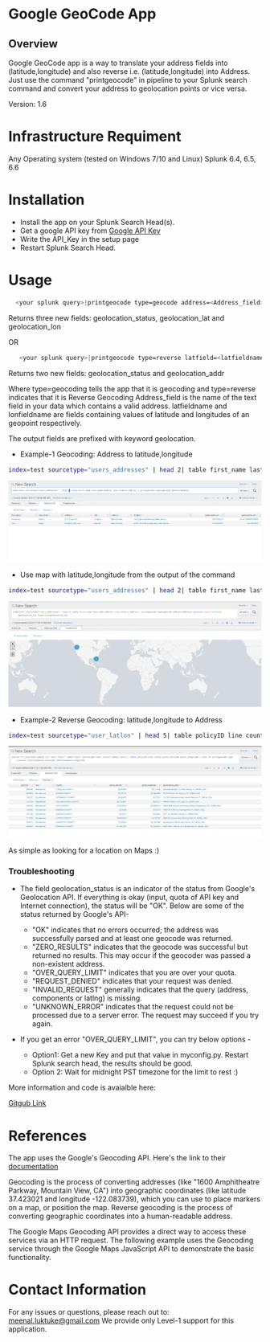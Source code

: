 # Google GeoCode App

## Overview

Google GeoCode app is a way to translate your address fields into (latitude,longitude) and also reverse i.e. (latitude,longitude) into Address. Just use the command "printgeocode" in pipeline to your Splunk search command and convert your address to geolocation points or vice versa.

Version: 1.6

# Infrastructure Requiment

Any Operating system (tested on Windows 7/10 and Linux)
Splunk 6.4, 6.5, 6.6

# Installation

  - Install the app on your Splunk Search Head(s).
  - Get a google API key from [Google API Key](https://developers.google.com/maps/documentation/javascript/get-api-key)
  - Write the API_Key in the setup page
  - Restart Splunk Search Head.

# Usage
```sh
  <your splunk query>|printgeocode type=geocode address=<Address_field>
```
Returns three new fields: geolocation_status, geolocation_lat and geolocation_lon


  OR 
```sh  
   <your splunk query>|printgeocode type=reverse latfield=<latfieldname> lonfield=<lonfieldname>
 ```
Returns two new fields: geolocation_status and geolocation_addr
 
Where type=geocoding tells the app that it is geocoding and type=reverse indicates that it is Reverse Geocoding
Address_field is the name of the text field in your data which contains a valid address. latfieldname and lonfieldname are fields    containing values of latitude and longitudes of an geopoint respectively.

The output fields are prefixed with keyword geolocation.

   - Example-1 Geocoding: Address to latitude,longitude
   
 ```sh
index=test sourcetype="users_addresses" | head 2| table first_name last_name address city country Address | printgeocode type=geocode address=Address
```

 ![Geocoding](Geocoding1.PNG)

- Use map with latitude,longitude from the output of the command
 ```sh
index=test sourcetype="users_addresses" | head 2| table first_name last_name address city country Address | printgeocode type=geocode address=Address| geostats count latfield=geolocation_lat longfield=geolocation_lon 
```

  ![Geocoding Map](Geocoding2.PNG)


- Example-2 Reverse Geocoding: latitude,longitude to Address
 ```sh
index=test sourcetype="user_latlon" | head 5| table policyID line county point_latitude point_longitude | printgeocode type=reverse latfield=point_latitude lonfield=point_longitude 
```
 
  ![Reverse Geocoding](ReverseGeocoding.PNG)

As simple as looking for a location on Maps :)

### Troubleshooting

- The field geolocation_status is an indicator of the status from Google's Geolocation API. If everything is okay (input, quota of API key and Internet connection), the status will be "OK". Below are some of the status returned by Google's API-

    - "OK" indicates that no errors occurred; the address was successfully parsed and at least one geocode was returned.
    - "ZERO_RESULTS" indicates that the geocode was successful but returned no results. This may occur if the geocoder was passed a non-existent address.
    - "OVER_QUERY_LIMIT" indicates that you are over your quota.
    - "REQUEST_DENIED" indicates that your request was denied.
    - "INVALID_REQUEST" generally indicates that the query (address, components or latlng) is missing.
    - "UNKNOWN_ERROR" indicates that the request could not be processed due to a server error. The request may succeed if you try again.

- If you get an error "OVER_QUERY_LIMIT", you can try below options -

  - Option1: Get a new Key and put that value in myconfig.py. Restart Splunk search head, the results should be good.
  - Option 2: Wait for midnight PST timezone for the limit to rest :)


More information and code is avaialble here:

[Gitgub Link](https://github.com/meenalluktuke/GoogleGeoCode/blob/master/README.md)

# References
The app uses the Google's Geocoding API. Here's the link to their [documentation](https://developers.google.com/maps/documentation/geocoding/intro)

Geocoding is the process of converting addresses (like "1600 Amphitheatre Parkway, Mountain View, CA") into geographic coordinates (like latitude 37.423021 and longitude -122.083739), which you can use to place markers on a map, or position the map.
Reverse geocoding is the process of converting geographic coordinates into a human-readable address.

The Google Maps Geocoding API provides a direct way to access these services via an HTTP request. The following example uses the Geocoding service through the Google Maps JavaScript API to demonstrate the basic functionality.

# Contact Information
For any issues or questions, please reach out to: meenal.luktuke@gmail.com
We provide only Level-1 support for this application.
